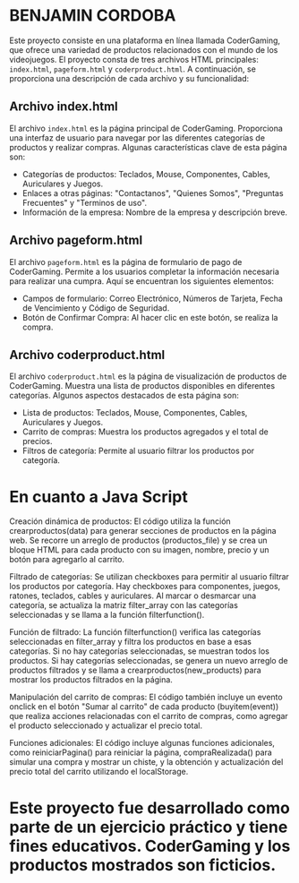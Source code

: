 # BENJAMIN CORDOBA

Este proyecto consiste en una plataforma en línea llamada CoderGaming, que ofrece una variedad de productos relacionados con el mundo de los videojuegos. El proyecto consta de tres archivos HTML principales: `index.html`, `pageform.html` y `coderproduct.html`. A continuación, se proporciona una descripción de cada archivo y su funcionalidad:

## Archivo index.html

El archivo `index.html` es la página principal de CoderGaming. Proporciona una interfaz de usuario para navegar por las diferentes categorías de productos y realizar compras. Algunas características clave de esta página son:

- Categorías de productos: Teclados, Mouse, Componentes, Cables, Auriculares y Juegos.
- Enlaces a otras páginas: "Contactanos", "Quienes Somos", "Preguntas Frecuentes" y "Terminos de uso".
- Información de la empresa: Nombre de la empresa y descripción breve.

## Archivo pageform.html

El archivo `pageform.html` es la página de formulario de pago de CoderGaming. Permite a los usuarios completar la información necesaria para realizar una cumpra. Aquí se encuentran los siguientes elementos:

- Campos de formulario: Correo Electrónico, Números de Tarjeta, Fecha de Vencimiento y Código de Seguridad.
- Botón de Confirmar Compra: Al hacer clic en este botón, se realiza la compra.

## Archivo coderproduct.html

El archivo `coderproduct.html` es la página de visualización de productos de CoderGaming. Muestra una lista de productos disponibles en diferentes categorías. Algunos aspectos destacados de esta página son:

- Lista de productos: Teclados, Mouse, Componentes, Cables, Auriculares y Juegos.
- Carrito de compras: Muestra los productos agregados y el total de precios.
- Filtros de categoría: Permite al usuario filtrar los productos por categoría.


# En cuanto a Java Script 
Creación dinámica de productos: El código utiliza la función crearproductos(data) para generar secciones de productos en la página web. Se recorre un arreglo de productos (productos_file) y se crea un bloque HTML para cada producto con su imagen, nombre, precio y un botón para agregarlo al carrito.

Filtrado de categorías: Se utilizan checkboxes para permitir al usuario filtrar los productos por categoría. Hay checkboxes para componentes, juegos, ratones, teclados, cables y auriculares. Al marcar o desmarcar una categoría, se actualiza la matriz filter_array con las categorías seleccionadas y se llama a la función filterfunction().

Función de filtrado: La función filterfunction() verifica las categorías seleccionadas en filter_array y filtra los productos en base a esas categorías. Si no hay categorías seleccionadas, se muestran todos los productos. Si hay categorías seleccionadas, se genera un nuevo arreglo de productos filtrados y se llama a crearproductos(new_products) para mostrar los productos filtrados en la página.

Manipulación del carrito de compras: El código también incluye un evento onclick en el botón "Sumar al carrito" de cada producto (buyitem(event)) que realiza acciones relacionadas con el carrito de compras, como agregar el producto seleccionado y actualizar el precio total.

Funciones adicionales: El código incluye algunas funciones adicionales, como reiniciarPagina() para reiniciar la página, compraRealizada() para simular una compra y mostrar un chiste, y la obtención y actualización del precio total del carrito utilizando el localStorage.

# Este proyecto fue desarrollado como parte de un ejercicio práctico y tiene fines educativos. CoderGaming y los productos mostrados son ficticios.

